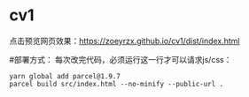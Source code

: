 # cv1
点击预览网页效果：https://zoeyrzx.github.io/cv1/dist/index.html

#部署方式：
每次改完代码，必须运行这一行才可以请求js/css：
```
yarn global add parcel@1.9.7
parcel build src/index.html --no-minify --public-url .
```
